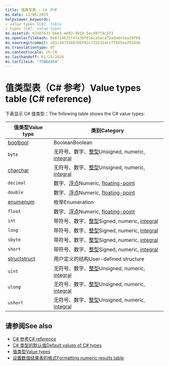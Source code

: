 ```yaml
---
title: 值类型表 - C# 参考
ms.date: 11/06/2019
helpviewer_keywords:
- value types [C#], table
- types [C#], value types
ms.assetid: 67d8f631-b6e3-4d83-9910-5ec497f8c5f3
ms.openlocfilehash: 6e6f14635f47a3bf016ca5aca72ada643ea29f08
ms.sourcegitcommit: c01c18755bb7b0f82c7232314ccf7955ea7834db
ms.translationtype: HT
ms.contentlocale: zh-CN
ms.lasthandoff: 01/15/2020
ms.locfileid: "75964454"
---
```

# <a name="value-types-table-c-reference"></a><span data-ttu-id="0b2bc-102">值类型表（C# 参考）</span><span class="sxs-lookup"><span data-stu-id="0b2bc-102">Value types table (C# reference)</span></span>

<span data-ttu-id="0b2bc-103">下表显示 C# 值类型：</span><span class="sxs-lookup"><span data-stu-id="0b2bc-103">The following table shows the C# value types:</span></span>

|<span data-ttu-id="0b2bc-104">值类型</span><span class="sxs-lookup"><span data-stu-id="0b2bc-104">Value type</span></span>|<span data-ttu-id="0b2bc-105">类别</span><span class="sxs-lookup"><span data-stu-id="0b2bc-105">Category</span></span>|
|----------------|--------------|
|[<span data-ttu-id="0b2bc-106">bool</span><span class="sxs-lookup"><span data-stu-id="0b2bc-106">bool</span></span>](../builtin-types/bool.md)|<span data-ttu-id="0b2bc-107">Boolean</span><span class="sxs-lookup"><span data-stu-id="0b2bc-107">Boolean</span></span>|
|`byte`|<span data-ttu-id="0b2bc-108">无符号、数字、[整型](../builtin-types/integral-numeric-types.md)</span><span class="sxs-lookup"><span data-stu-id="0b2bc-108">Unsigned, numeric, [integral](../builtin-types/integral-numeric-types.md)</span></span>|
|[<span data-ttu-id="0b2bc-109">char</span><span class="sxs-lookup"><span data-stu-id="0b2bc-109">char</span></span>](../builtin-types/char.md)|<span data-ttu-id="0b2bc-110">无符号、数字、[整型](../builtin-types/integral-numeric-types.md)</span><span class="sxs-lookup"><span data-stu-id="0b2bc-110">Unsigned, numeric, [integral](../builtin-types/integral-numeric-types.md)</span></span>|
|`decimal`|<span data-ttu-id="0b2bc-111">数字、[浮点](../builtin-types/floating-point-numeric-types.md)</span><span class="sxs-lookup"><span data-stu-id="0b2bc-111">Numeric, [floating-point](../builtin-types/floating-point-numeric-types.md)</span></span>|
|`double`|<span data-ttu-id="0b2bc-112">数字、[浮点](../builtin-types/floating-point-numeric-types.md)</span><span class="sxs-lookup"><span data-stu-id="0b2bc-112">Numeric, [floating-point](../builtin-types/floating-point-numeric-types.md)</span></span>|
|[<span data-ttu-id="0b2bc-113">enum</span><span class="sxs-lookup"><span data-stu-id="0b2bc-113">enum</span></span>](../builtin-types/enum.md)|<span data-ttu-id="0b2bc-114">枚举</span><span class="sxs-lookup"><span data-stu-id="0b2bc-114">Enumeration</span></span>|
|`float`|<span data-ttu-id="0b2bc-115">数字、[浮点](../builtin-types/floating-point-numeric-types.md)</span><span class="sxs-lookup"><span data-stu-id="0b2bc-115">Numeric, [floating-point](../builtin-types/floating-point-numeric-types.md)</span></span>|
|`int`|<span data-ttu-id="0b2bc-116">带符号、数字、[整型](../builtin-types/integral-numeric-types.md)</span><span class="sxs-lookup"><span data-stu-id="0b2bc-116">Signed, numeric, [integral](../builtin-types/integral-numeric-types.md)</span></span>|
|`long`|<span data-ttu-id="0b2bc-117">带符号、数字、[整型](../builtin-types/integral-numeric-types.md)</span><span class="sxs-lookup"><span data-stu-id="0b2bc-117">Signed, numeric, [integral](../builtin-types/integral-numeric-types.md)</span></span>|
|`sbyte`|<span data-ttu-id="0b2bc-118">带符号、数字、[整型](../builtin-types/integral-numeric-types.md)</span><span class="sxs-lookup"><span data-stu-id="0b2bc-118">Signed, numeric, [integral](../builtin-types/integral-numeric-types.md)</span></span>|
|`short`|<span data-ttu-id="0b2bc-119">带符号、数字、[整型](../builtin-types/integral-numeric-types.md)</span><span class="sxs-lookup"><span data-stu-id="0b2bc-119">Signed, numeric, [integral](../builtin-types/integral-numeric-types.md)</span></span>|
|[<span data-ttu-id="0b2bc-120">struct</span><span class="sxs-lookup"><span data-stu-id="0b2bc-120">struct</span></span>](struct.md)|<span data-ttu-id="0b2bc-121">用户定义的结构</span><span class="sxs-lookup"><span data-stu-id="0b2bc-121">User-defined structure</span></span>|
|`uint`|<span data-ttu-id="0b2bc-122">无符号、数字、[整型](../builtin-types/integral-numeric-types.md)</span><span class="sxs-lookup"><span data-stu-id="0b2bc-122">Unsigned, numeric, [integral](../builtin-types/integral-numeric-types.md)</span></span>|
|`ulong`|<span data-ttu-id="0b2bc-123">无符号、数字、[整型](../builtin-types/integral-numeric-types.md)</span><span class="sxs-lookup"><span data-stu-id="0b2bc-123">Unsigned, numeric, [integral](../builtin-types/integral-numeric-types.md)</span></span>|
|`ushort`|<span data-ttu-id="0b2bc-124">无符号、数字、[整型](../builtin-types/integral-numeric-types.md)</span><span class="sxs-lookup"><span data-stu-id="0b2bc-124">Unsigned, numeric, [integral](../builtin-types/integral-numeric-types.md)</span></span>|

## <a name="see-also"></a><span data-ttu-id="0b2bc-125">请参阅</span><span class="sxs-lookup"><span data-stu-id="0b2bc-125">See also</span></span>

- [<span data-ttu-id="0b2bc-126">C# 参考</span><span class="sxs-lookup"><span data-stu-id="0b2bc-126">C# reference</span></span>](../index.md)
- [<span data-ttu-id="0b2bc-127">C# 类型的默认值</span><span class="sxs-lookup"><span data-stu-id="0b2bc-127">Default values of C# types</span></span>](../builtin-types/default-values.md)
- [<span data-ttu-id="0b2bc-128">值类型</span><span class="sxs-lookup"><span data-stu-id="0b2bc-128">Value types</span></span>](value-types.md)
- [<span data-ttu-id="0b2bc-129">设置数值结果表的格式</span><span class="sxs-lookup"><span data-stu-id="0b2bc-129">Formatting numeric results table</span></span>](formatting-numeric-results-table.md)
